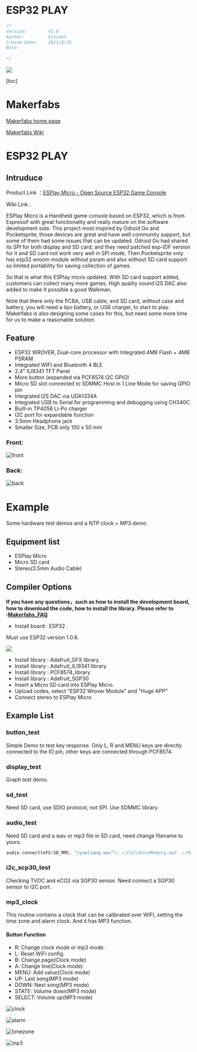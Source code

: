# ESP32 PLAY


```c++
/*
Version:		V1.0
Author:			Vincent
Create Date:	2021/8/31
Note:
	
*/
```



![](md_pic/ESPlay.jpg)



[toc]

# Makerfabs

[Makerfabs home page](https://www.makerfabs.com/)

[Makerfabs Wiki](https://wiki.makerfabs.com/)



# ESP32 PLAY

## Intruduce

Product Link ：[ESPlay Micro - Open Source ESP32 Game Console](https://www.makerfabs.com/esplay-micro.html) 

Wiki Link :  []() 



ESPlay Micro is a Handheld game console based on ESP32, which is from Espressif with great functionality and really mature on the software development side. This project most inspired by Odroid Go and Pocketsprite, those devices are great and have well community support, but some of them had some issues that can be updated. Odroid Go had shared its SPI for both display and SD card, and they need patched esp-IDF version for it and SD card not work very well in SPI mode, Then Pocketsprite only has esp32 wroom module without psram and also without SD card support so limited portability for saving collection of games.

So that is what this ESPlay micro updated. With SD card support added, customers can collect many more games. High quality sound I2S DAC also added to make It possible a good Walkman.

Note that there only the PCBA, USB cable, and SD card, without case and battery, you will need a lipo battery, or USB charger, to start to play. Makerfabs is also designing some cases for this, but need some more time for us to make a reasonable solution.


## Feature

- ESP32 WROVER, Dual-core processor with Integrated 4MB Flash + 4MB PSRAM
- Integrated WIFI and Bluetooth 4 BLE
- 2,4" ILI9341 TFT Panel
- More button (expanded via PCF8574 I2C GPIO)
- Micro SD slot connected to SDMMC Host in 1 Line Mode for saving GPIO pin
- Integrated I2S DAC via UDA1334A
- Integrated USB to Serial for programming and debugging using CH340C
- Built-in TP4056 Li-Po charger
- I2C port for expandable function
- 3.5mm Headphone jack
- Smaller Size, PCB only 100 x 50 mm



### Front:

![front](md_pic/front.jpg)

### Back:

![back](md_pic/back.jpg)


# Example

Some hardware test demos and a NTP clock + MP3 demo.



## Equipment list

- ESPlay Micro
- Micro SD card
- Stereo(3.5mm Audio Cable)


## Compiler Options

**If you have any questions，such as how to install the development board, how to download the code, how to install the library. Please refer to :[Makerfabs_FAQ](https://github.com/Makerfabs/Makerfabs_FAQ)**

- Install board : ESP32 .

Must use ESP32 version 1.0.6.

![](md_pic/esp32version.jpg)

- Install library : Adafruit_GFX library.
- Install library : Adafruit_ILI9341 library.
- Install library : PCF8574_library
- Install library : Adafruit_SGP30
- Insert a Micro SD card into ESPlay Micro.
- Upload codes, select "ESP32 Wrover Module" and "Huge APP"
- Connect stereo to ESPlay Micro


## Example List

### button_test

Simple Demo to test key response. Only L, R and MENU keys are directly connected to the IO pin, other keys are connected through PCF8574.

### display_test

Graph test demo.

### sd_test

Need SD card, use SDIO protocol, not SPI. Use SDMMC library.

### audio_test

Need SD card and a wav or mp3 file in SD card, need change filename to yours.

```c++
audio.connecttoFS(SD_MMC, "/yueliang.wav"); //ChildhoodMemory.mp3  //MoonRiver.mp3 //320k_test.mp3
```

### i2c_scp30_test

Checking TVOC and eCO2 via SGP30 sensor. Need connect a SGP30 sensor to I2C port.


### mp3_clock

This routine contains a clock that can be calibrated over WIFI, setting the time zone and alarm clock. And it has MP3 function.

#### Button Function

- R: Change clock mode or mp3 mode.
- L: Reset WiFi config.
- B: Change page(Clock mode)
- A: Change line(Clock mode)
- MENU: Add value(Clock mode)
- UP: Last song(MP3 mode)
- DOWN: Next song(MP3 mode)
- STATE: Volume down(MP3 mode)
- SELECT: Volume up(MP3 mode)

![clock](md_pic/clock.jpg)

![alarm](md_pic/alarm.jpg)

![timezone](md_pic/timezone.jpg)

![mp3](md_pic/music.jpg)
